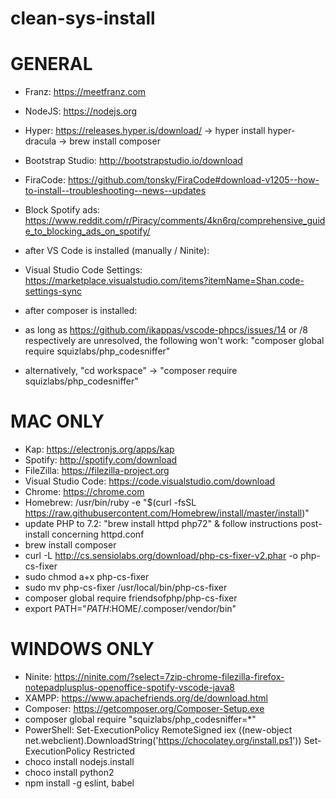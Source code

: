 # clean-sys-install

# GENERAL


- Franz: https://meetfranz.com
- NodeJS: https://nodejs.org
- Hyper: https://releases.hyper.is/download/
     -> hyper install hyper-dracula
     -> brew install composer
- Bootstrap Studio: http://bootstrapstudio.io/download
- FiraCode: https://github.com/tonsky/FiraCode#download-v1205--how-to-install--troubleshooting--news--updates
- Block Spotify ads: https://www.reddit.com/r/Piracy/comments/4kn6rq/comprehensive_guide_to_blocking_ads_on_spotify/

- after VS Code is installed (manually / Ninite):
- Visual Studio Code Settings: https://marketplace.visualstudio.com/items?itemName=Shan.code-settings-sync

- after composer is installed:
- as long as https://github.com/ikappas/vscode-phpcs/issues/14 or /8 respectively are unresolved, the following won't work: "composer global require squizlabs/php_codesniffer"
- alternatively, "cd workspace" -> "composer require squizlabs/php_codesniffer"

# MAC ONLY

- Kap: https://electronjs.org/apps/kap
- Spotify: http://spotify.com/download
- FileZilla: https://filezilla-project.org
- Visual Studio Code: https://code.visualstudio.com/download
- Chrome: https://chrome.com
- Homebrew: /usr/bin/ruby -e "$(curl -fsSL https://raw.githubusercontent.com/Homebrew/install/master/install)"
- update PHP to 7.2: "brew install httpd php72" & follow instructions post-install concerning httpd.conf
- brew install composer
- curl -L http://cs.sensiolabs.org/download/php-cs-fixer-v2.phar -o php-cs-fixer
- sudo chmod a+x php-cs-fixer
- sudo mv php-cs-fixer /usr/local/bin/php-cs-fixer
- composer global require friendsofphp/php-cs-fixer
- export PATH="$PATH:$HOME/.composer/vendor/bin"

# WINDOWS ONLY

- Ninite: https://ninite.com/?select=7zip-chrome-filezilla-firefox-notepadplusplus-openoffice-spotify-vscode-java8
- XAMPP: https://www.apachefriends.org/de/download.html
- Composer: https://getcomposer.org/Composer-Setup.exe
- composer global require "squizlabs/php_codesniffer=*"
- PowerShell: Set-ExecutionPolicy RemoteSigned iex ((new-object net.webclient).DownloadString('https://chocolatey.org/install.ps1')) Set-ExecutionPolicy Restricted
- choco install nodejs.install
- choco install python2
- npm install -g eslint, babel
